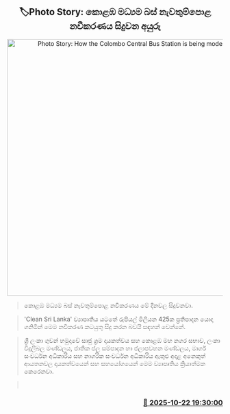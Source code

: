 <p align='center'><b><h2 align='center' title='Photo Story: How the Colombo Central Bus Station is being modernized'>🏷Photo Story: කොළඹ මධ්‍යම බස් නැවතුම්පොළ නවීකරණය සිදුවන අයුරු</h2></b></p>
<p align='center'><img src='https://helakuru.sgp1.cdn.digitaloceanspaces.com/esana/images/lib/ctb-colombo-bus.jpg' width='600' alt='Photo Story: How the Colombo Central Bus Station is being modernized'></p>

> කොළඹ මධ්‍යම බස් නැවතුම්පොළ නවීකරණය මේ දිනවල සිදුවනවා.

> 'Clean Sri Lanka' ව්‍යාපෘතිය යටතේ රුපියල් මිලියන 425ක ප්‍රතිපාදන යොදා ගනිමින් මෙම නවීකරණ කටයුතු සිදු කරන බවයි සඳහන් වෙන්නේ.

> ශ්‍රී ලංකා ගුවන් හමුදාවේ සෘජු ශ්‍රම දායකත්වය සහ කොළඹ මහ නගර සභාව, ලංකා විදුලිබල මණ්ඩලය, ජාතික ජල සම්පාදන හා ජලාපවහන මණ්ඩලය, මාර්ග සංවර්ධන අධිකාරිය සහ නාගරික සංවර්ධන අධිකාරිය ඇතුළු අදාළ අනෙකුත් ආයතනවල දායකත්වයෙන් සහ සහයෝගයෙන් මෙම ව්‍යාපෘතිය ක්‍රියාත්මක කෙරෙනවා.

>  



<h3 align='right'><a href='https://www.helakuru.lk/esana/p/114710/'>📅 2025-10-22 19:30:00</a></h3>
